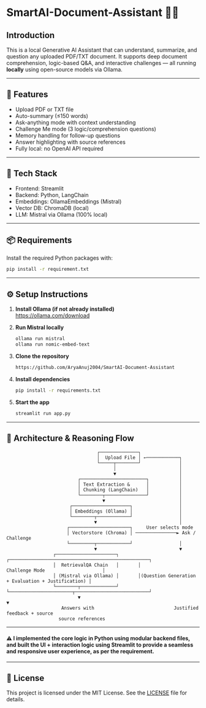 # SmartAI-Document-Assistant 🧠📄
## Introduction
This is a local Generative AI Assistant that can understand, summarize, and question any uploaded PDF/TXT document. It supports deep document comprehension, logic-based Q&A, and interactive challenges — all running **locally** using open-source models via Ollama.

---

## 🔧 Features

- Upload PDF or TXT file
- Auto-summary (≤150 words)
- Ask-anything mode with context understanding
- Challenge Me mode (3 logic/comprehension questions)
- Memory handling for follow-up questions
- Answer highlighting with source references
- Fully local: no OpenAI API required

---

## 🧩 Tech Stack
- Frontend: Streamlit
- Backend: Python, LangChain
- Embeddings: OllamaEmbeddings (Mistral)
- Vector DB: ChromaDB (local)
- LLM: Mistral via Ollama (100% local)

---

## 📦 Requirements
Install the required Python packages with:

```bash
pip install -r requirement.txt
```

---

## ⚙️ Setup Instructions

1. **Install Ollama (if not already installed)**  
   https://ollama.com/download

2. **Run Mistral locally**
   ```bash
   ollama run mistral
   ollama run nomic-embed-text

3. **Clone the repository**
   ```bash
   https://github.com/AryaAnuj2004/SmartAI-Document-Assistant

4. **Install dependencies**
   ```bash
   pip install -r requirements.txt

5. **Start the app**
   ```bash
   streamlit run app.py

---

## 🧠 Architecture & Reasoning Flow
```
                                 ┌──────────────┐
                                 │  Upload File │ ←────────────┐
                                 └─────┬────────┘              │
                                       │                       │
                                       ▼                       │
                          ┌────────────────────────┐           │
                          │ Text Extraction &      │           │
                          │ Chunking (LangChain)   │           │
                          └────────┬───────────────┘           │
                                   ▼                           │
                       ┌─────────────────────┐                 │
                       │ Embeddings (Ollama) │                 │
                       └────────┬────────────┘                 │
                                ▼                              │
                      ┌──────────────────────┐     User selects mode
                      │ Vectorstore (Chroma) │ ───────────────► Ask / Challenge
                      └─────────┬────────────┘                 │
                                ▼                              ▼
                 ┌──────────────────────┐       ┌───────────────────────────────────────────────────┐
                 │  RetrievalQA Chain   │       │                Challenge Mode                     │
                 │ (Mistral via Ollama) │       │(Question Generation + Evaluation + Justification) │
                 └────────┬─────────────┘       └───────────────────────┬───────────────────────────┘
                          ▼                                             ▼
                    Answers with                             Justified feedback + source
                   source references
```
---

#### ⚠️ I implemented the core logic in Python using modular backend files, and built the UI + interaction logic using Streamlit to provide a seamless and responsive user experience, as per the requirement.

---
## 📄 License
This project is licensed under the MIT License. See the [LICENSE](LICENSE) file for details.
